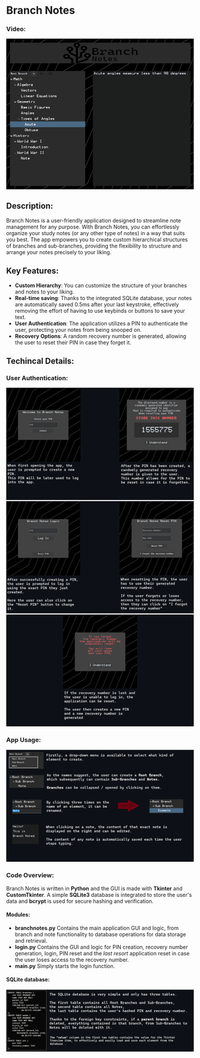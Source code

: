 # Branch Notes

### Video:
![App Preview](images/app_preview_01.png)
## Description:
Branch Notes is a user-friendly application designed to streamline note management for any purpose. With Branch Notes, you can effortlessly organize your study notes (or any other type of notes) in a way that suits you best. The app empowers you to create custom hierarchical structures of branches and sub-branches, providing the flexibility to structure and arrange your notes precisely to your liking.
## Key Features:
- **Custom Hierarchy**: You can customize the structure of your branches and notes to your liking.
- **Real-time saving**: Thanks to the integrated SQLite database, your notes are automatically saved 0.5ms after your last keystroke, effectively removing the effort of having to use keybinds or buttons to save your text.
- **User Authentication**: The application utilizes a PIN to authenticate the user, protecting your notes from being snooped on.
- **Recovery Options**: A random recovery number is generated, allowing the user to reset their PIN in case they forget it.
## Techincal Details:
### User Authentication:
![PIN creation and recovery number](images/app_auth01.png)
![Login and PIN reset](images/app_auth02.png)
![App reset](images/app_auth03.png)
### App Usage:
![App usage](images/app_usage.png)
### Code Overview:
Branch Notes is written in **Python** and the GUI is made with **Tkinter** and **CustomTkinter**. A simple **SQLite3** database is integrated to store the user's data and **bcrypt** is used for secure hashing and verification.
#### Modules:
- **branchnotes.py** Contains the main application GUI and logic, from branch and note functionality to database operations for data storage and retrieval.
- **login.py** Contains the GUI and logic for PIN creation, recovery number generation, login, PIN reset and the *last resort* application reset in case the user loses access to the recovery number.
- **main.py** Simply starts the login function.
#### SQLite database:
![App database](images/app_database.png)





